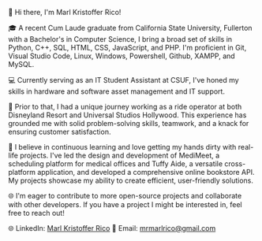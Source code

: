 👋 Hi there, I'm Marl Kristoffer Rico!

🎓 A recent Cum Laude graduate from California State University, Fullerton with a Bachelor's in Computer Science, I bring a broad set of skills in Python, C++, SQL, HTML, CSS, JavaScript, and PHP. I'm proficient in Git, Visual Studio Code, Linux, Windows, Powershell, Github, XAMPP, and MySQL.

💻 Currently serving as an IT Student Assistant at CSUF, I've honed my skills in hardware and software asset management and IT support.

🎡 Prior to that, I had a unique journey working as a ride operator at both Disneyland Resort and Universal Studios Hollywood. This experience has grounded me with solid problem-solving skills, teamwork, and a knack for ensuring customer satisfaction.

🔬 I believe in continuous learning and love getting my hands dirty with real-life projects. I've led the design and development of MediMeet, a scheduling platform for medical offices and Tuffy Aide, a versatile cross-platform application, and developed a comprehensive online bookstore API. My projects showcase my ability to create efficient, user-friendly solutions.

🌐 I'm eager to contribute to more open-source projects and collaborate with other developers. If you have a project I might be interested in, feel free to reach out!

🌐 LinkedIn: [Marl Kristoffer Rico](https://www.linkedin.com/in/marl-kristoffer-rico/)
📧 Email: mrmarlrico@gmail.com
